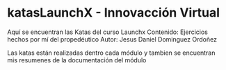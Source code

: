 # katasLaunchX - Innovacción Virtual
Aquí se encuentran las Katas del curso Launchx Contenido: Ejercicios hechos por mí del propedéutico Autor: Jesus Daniel Dominguez Ordoñez

Las katas están realizadas dentro cada módulo y tambien se encuentran mis resumenes de la documentación del módulo

